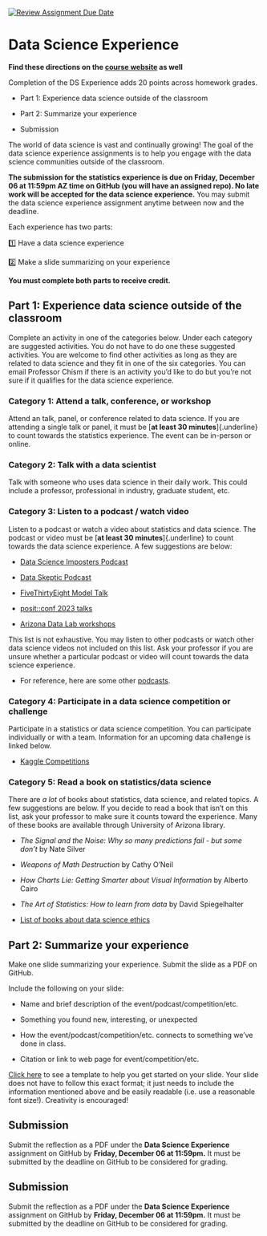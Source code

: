 [![Review Assignment Due Date](https://classroom.github.com/assets/deadline-readme-button-22041afd0340ce965d47ae6ef1cefeee28c7c493a6346c4f15d667ab976d596c.svg)](https://classroom.github.com/a/AbgIf7wp)

# Data Science Experience

**Find these directions on the [course website](https://datavizaz.org/homework/ds-experience.html) as well**

Completion of the DS Experience adds 20 points across homework grades.


-   Part 1: Experience data science outside of the classroom

-   Part 2: Summarize your experience

-   Submission

The world of data science is vast and continually growing! The goal of the data science experience assignments is to help you engage with the data science communities outside of the classroom.

**The submission for the statistics experience is due on Friday, December 06 at 11:59pm AZ time on GitHub (you will have an assigned repo). No late work will be accepted for the data science experience.** You may submit the data science experience assignment anytime between now and the deadline.

Each experience has two parts:

1️⃣ Have a data science experience

2️⃣ Make a slide summarizing on your experience

**You must complete both parts to receive credit.**

## Part 1: Experience data science outside of the classroom

Complete an activity in one of the categories below. Under each category are suggested activities. You do not have to do one these suggested activities. You are welcome to find other activities as long as they are related to data science and they fit in one of the six categories. You can email Professor Chism if there is an activity you’d like to do but you’re not sure if it qualifies for the data science experience.

### Category 1: Attend a talk, conference, or workshop

Attend an talk, panel, or conference related to data science. If you are attending a single talk or panel, it must be [**at least 30 minutes**]{.underline} to count towards the statistics experience. The event can be in-person or online.

### Category 2: Talk with a data scientist

Talk with someone who uses data science in their daily work. This could include a professor, professional in industry, graduate student, etc.

### Category 3: Listen to a podcast / watch video

Listen to a podcast or watch a video about statistics and data science. The podcast or video must be [**at least 30 minutes**]{.underline} to count towards the data science experience. A few suggestions are below:

-   [Data Science Imposters Podcast](https://open.spotify.com/show/3tE5An6N5P5VK531GZJ0tO)

-   [Data Skeptic Podcast](https://dataskeptic.com/)

-   [FiveThirtyEight Model Talk](https://fivethirtyeight.com/tag/model-talk/)

-   [posit::conf 2023 talks](https://posit.co/blog/talks-and-workshops-from-posit-conf-2023/)

-   [Arizona Data Lab workshops](https://datascience.arizona.edu/education/uarizona-data-lab)

This list is not exhaustive. You may listen to other podcasts or watch other data science videos not included on this list. Ask your professor if you are unsure whether a particular podcast or video will count towards the data science experience.

-   For reference, here are some other [podcasts](https://careerfoundry.com/en/blog/data-analytics/top-data-science-podcasts/).

### Category 4: Participate in a data science competition or challenge

Participate in a statistics or data science competition. You can participate individually or with a team. Information for an upcoming data challenge is linked below.

-   [Kaggle Competitions](https://www.kaggle.com/competitions)

### Category 5: Read a book on statistics/data science

There are *a lot* of books about statistics, data science, and related topics. A few suggestions are below. If you decide to read a book that isn’t on this list, ask your professor to make sure it counts toward the experience. Many of these books are available through University of Arizona library.

-   *The Signal and the Noise: Why so many predictions fail - but some don’t* by Nate Silver

-   *Weapons of Math Destruction* by Cathy O’Neil

-   *How Charts Lie: Getting Smarter about Visual Information* by Alberto Cairo

-   *The Art of Statistics: How to learn from data* by David Spiegelhalter

-   [List of books about data science ethics](https://teachdatascience.com/bookclub/)

## Part 2: Summarize your experience

Make one slide summarizing your experience. Submit the slide as a PDF on GitHub.

Include the following on your slide:

-   Name and brief description of the event/podcast/competition/etc.

-   Something you found new, interesting, or unexpected

-   How the event/podcast/competition/etc. connects to something we’ve done in class.

-   Citation or link to web page for event/competition/etc.

[Click here](https://docs.google.com/presentation/d/1yjN9PntV-_hQMyDgDsgPQMHy9jQUNZvFjoBfphyYyak/edit?usp=sharing) to see a template to help you get started on your slide. Your slide does not have to follow this exact format; it just needs to include the information mentioned above and be easily readable (i.e. use a reasonable font size!). Creativity is encouraged!

## Submission

Submit the reflection as a PDF under the **Data Science Experience** assignment on GitHub by **Friday, December 06 at 11:59pm.** It must be submitted by the deadline on GitHub to be considered for grading.

## Submission 

Submit the reflection as a PDF under the **Data Science Experience** assignment on GitHub by **Friday, December 06 at 11:59pm.** It must be submitted by the deadline on GitHub to be considered for grading.
